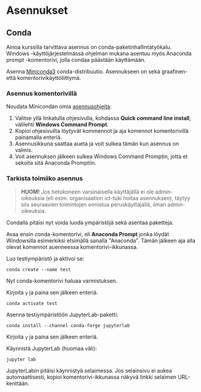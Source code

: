 # Asennukset

## Conda

Ainoa kurssilla tarvittava asennus on conda-paketinhallintatyökalu. Windows
-käyttöjärjestelmässä ohjelman mukana asentuu myös Anaconda prompt -komentorivi,
jolla condaa päästään käyttämään.

Asenna [Miniconda3](https://docs.anaconda.com/miniconda/) conda-distribuutio.
Asennukseen on sekä graafinen- että komentorivikäyttöliittymä.

### Asennus komentorivillä

Noudata Minicondan omia
[asennusohjeita](https://docs.anaconda.com/miniconda/#quick-command-line-install):

1. Valitse yllä linkatulla ohjesivulla, kohdassa **Quick command line install**,
   välilehti **Windows Command Prompt**.
1. Kopioi ohjesivuilta löytyvät kommennot ja aja komennot komentorivillä
   painamalla enteriä.
1. Asennusikkuna saattaa aueta ja voit sulkea tämän kun asennus on valmis.
1. Voit asennuksen jälkeen sulkea Windows Command Promptin, jotta et sekoita
   sitä Anaconda Promptiin.

### Tarkista toimiiko asennus

> **HUOM!** Jos tietokoneen varsinaisella käyttäjällä ei ole admin-oikeuksia
> (eli esim. organisaation ict-tuki hoitaa asennuksen), täytyy siis seuraavien
> toimintojen onnistua peruskäyttäjällä, ilman admin-oikeuksia.

Condalla pitäisi nyt voida luoda ympäristöjä sekä asentaa paketteja.

Avaa ensin conda-komentorivi, eli **Anaconda Prompt** jonka löydät Windowsilla
esimerkiksi etsimällä sanalla "Anaconda". Tämän jälkeen aja alla olevat komennot
auenneessa komentorivi-ikkunassa.

Luo testiympäristö ja aktivoi se:

```console
conda create --name test
```

Nyt conda-komentorivi haluaa varmistuksen.

Kirjoita `y` ja paina sen jälkeen enteriä.

```console
conda activate test
```

Asenna testiympäristöön JupyterLab-paketti:

```console
conda install --channel conda-forge jupyterlab
```

Kirjoita `y` ja paina sen jälkeen enteriä.

Käynnistä JupyterLab (huomaa väli):

```console
jupyter lab
```

JupyterLabin pitäisi käynnistyä selaimessa. Jos selainsivu ei aukea
automaattisesti, kopioi komentorivi-ikkunassa näkyvä linkki selaimen
URL-kenttään.
